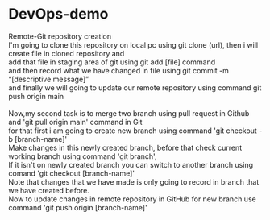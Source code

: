 # DevOps-demo
Remote-Git repository creation
<br>
I'm going to clone this repository on local pc using git clone (url),
then i will create file in cloned repository and 
<br>
add that file in staging area of git using git add [file] command
<br> 
and then record what we have changed in file using git commit -m “[descriptive message]”
<br>
and finally we will going to update our remote repository using command git push origin main
<br>
<br>
Now,my second task is to merge two branch using pull request in Github and 'git pull origin main' command in Git
<br>
for that first i am going to create new branch using command 'git checkout -b [branch-name]'
<br>
Make changes in this newly created branch, before that check current working branch using command 'git branch',
<br>
If it isn't on newly created branch you can switch to another branch using comand 'git checkout [branch-name]'
<br>
 Note that changes that we have made is only going to record in branch that we have created before.
<br>
Now to update changes in remote repository in GitHub for new branch use command 'git push origin [branch-name]'


